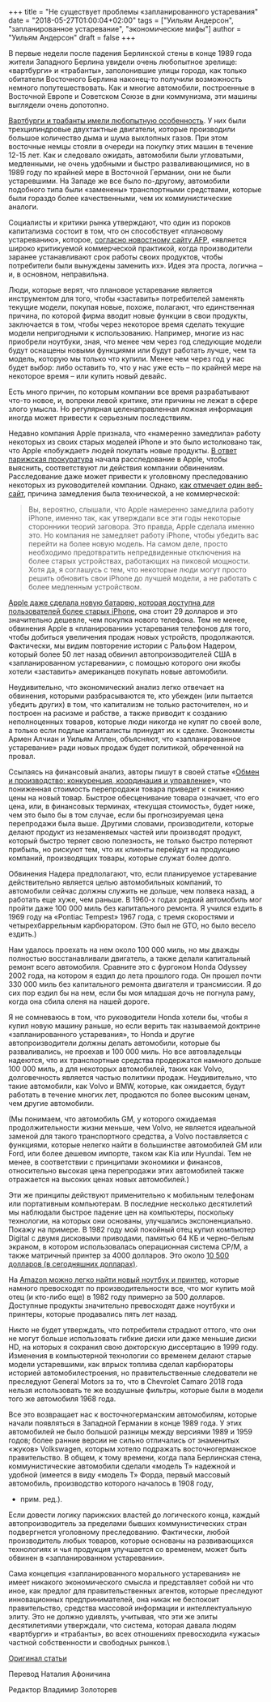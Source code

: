 +++
title = "Не существует проблемы «запланированного устаревания"
date = "2018-05-27T01:00:04+02:00"
tags = ["Уильям Андерсон", "запланированное устаревание", "экономические мифы"]
author = "Уильям Андерсон"
draft = false
+++

В первые недели после падения Берлинской стены в конце 1989 года жители
Западного Берлина увидели очень любопытное зрелище: «вартбурги» и
«трабанты», заполонившие улицы города, как только обитатели Восточного
Берлина наконец-то получили возможность немного попутешествовать. Как и
многие автомобили, построенные в Восточной Европе и Советском Союзе в
дни коммунизма, эти машины выглядели очень допотопно.

[Вартбурги и трабанты имели любопытную особенность](http://www.telegraph.co.uk/cars/classic/trabant-and-wartburg-cars-that-came-in-from-the-cold/).
У них были
трехцилиндровые двухтактные двигатели, которые производили большое
количество дыма и шума выхлопных газов. При этом восточные немцы стояли
в очереди на покупку этих машин в течение 12-15 лет. Как и следовало
ожидать, автомобили были угловатыми, медленными, не очень удобными и
быстро разваливающимися, но в 1989 году по крайней мере в Восточной
Германии, они не были устаревшими. На Западе же все было по-другому,
автомобили подобного типа были «заменены» транспортными средствами,
которые были гораздо более качественными, чем их коммунистические
аналоги.

Социалисты и критики рынка утверждают, что один из пороков капитализма
состоит в том, что он способствует «плановому устареванию», которое,
[согласно новостному сайту AFP](https://www.afp.com/en/news/831/paris-prosecutors-probe-apple-over-planned-obsolescence-doc-w14x81),
«является широко критикуемой
коммерческой практикой, когда производители заранее устанавливают срок
работы своих продуктов, чтобы потребители были вынуждены заменить их».
Идея эта проста, логична – и, в основном, неправильна.

Люди, которые верят, что плановое устаревание является инструментом для
того, чтобы «заставить» потребителей заменять текущие модели, покупая
новые, похоже, полагают, что единственная причина, по которой фирма
вводит новые функции в свои продукты, заключается в том, чтобы через
некоторое время сделать текущие модели непригодными к использованию.
Например, многие из нас приобрели ноутбуки, зная, что менее чем через
год следующие модели будут оснащены новыми функциями или будут работать
лучше, чем та модель, которую мы только что купили. Менее чем через год
у нас будет выбор: либо оставить то, что у нас уже есть – по крайней
мере на некоторое время – или купить новый девайс.

Есть много причин, по которым компании все время разрабатывают что-то
новое, и, вопреки левой критике, эти причины не лежат в сфере злого
умысла. Но регулярная целенаправленная ложная информация иногда может
привести к серьезным последствиям.

Недавно компания Apple признала, что «намеренно замедлила» работу
некоторых из своих старых моделей iPhone и это было истолковано так, что
Apple «побуждает» людей покупать новые продукты.
[В ответ парижская прокуратура](https://www.afp.com/en/news/831/paris-prosecutors-probe-apple-over-planned-obsolescence-doc-w14x81)
начала расследование в Apple, чтобы выяснить, соответствуют
ли действия компании обвинениям. Расследование даже может привести к
уголовному преследованию некоторых из руководителей компании. Однако,
[как отмечает один веб-сайт](http://bgr.com/2017/12/28/iphone-slowdown-issues-test-replace-battery/),
причина замедления была технической, а не коммерческой:

> Вы, вероятно, слышали, что Apple намеренно замедлила работу iPhone,
> именно так, как утверждали все эти годы некоторые сторонники теорий
> заговора. Это правда, Apple сделала именно это. Но компания не замедляет
> работу iPhone, чтобы убедить вас перейти на более новую модель. На самом
> деле, просто необходимо предотвратить непредвиденные отключения на более
> старых устройствах, работающих на пиковой мощности. Хотя да, я соглашусь
> с тем, что некоторые люди могут просто решить обновить свои iPhone до
> лучшей модели, а не работать с более медленным устройством.

[Apple даже сделала новую батарею, которая доступна для пользователей
более старых iPhone](https://www.theverge.com/2017/12/28/16827248/apple-iphone-battery-replacement-price-slow-down-apology),
она стоит 29 долларов и это значительно дешевле,
чем покупка нового телефона. Тем не менее, обвинения Apple в
«планировании» устаревания телефонов для того, чтобы добиться увеличения
продаж новых устройств, продолжаются. Фактически, мы видим повторение
истории с Ральфом Надером, который более 50 лет назад обвинил
автопроизводителей США в «запланированном устаревании», с помощью
которого они якобы хотели «заставить» американцев покупать новые
автомобили.

Неудивительно, что экономический анализ легко отвечает на обвинения,
которыми разбрасываются те, кто убежден (или пытается убедить других) в
том, что капитализм не только расточителен, но и построен на расизме и
рабстве, а также приводит к созданию неполноценных товаров, которые люди
никогда не купят по своей воле, а только если подлые капиталисты
принудят их к сделке. Экономисты Армен Алчиан и Уильям Аллен, объясняют,
что «запланированное устаревание» ради новых продаж будет политикой,
обреченной на провал.

Ссылаясь на финансовый анализ, авторы пишут в своей статье
«[Обмен и производство: конкуренция, координация и управление](https://www.amazon.com/Exchange-Production-Competition-Coordination-Control/dp/0534013201)»,
что пониженная
стоимость перепродажи товара приведет к снижению цены на новый товар.
Быстрое обесценивание товара означает, что его цена, или, в финансовых
терминах, «текущая стоимость», будет ниже, чем это было бы в том случае,
если бы прогнозируемая цена перепродажи была выше. Другими словами,
производители, которые делают продукт из незаменяемых частей или
производят продукт, который быстро теряет свою полезность, не только
быстро потеряют прибыль, но рискуют тем, что их клиенты перейдут на
продукцию компаний, производящих товары, которые служат более долго.

Обвинения Надера предполагают, что, если планируемое устаревание
действительно является целью автомобильных компаний, то автомобили
сейчас должны служить не дольше, чем полвека назад, а работать еще хуже,
чем раньше. В 1960-х годах редкий автомобиль мог пройти даже 100 000
миль без капитального ремонта. Я учился ездить в 1969 году на «Pontiac
Tempest» 1967 года, с тремя скоростями и четырехбаррельным карбюратором.
(Это был не GTO, но было весело ездить.)

Нам удалось проехать на нем около 100 000 миль, но мы дважды полностью
восстанавливали двигатель, а также делали капитальный ремонт всего
автомобиля. Сравните это с фургоном Honda Odyssey 2002 года, на котором
я ездил до лета прошлого года. Он прошел почти 330 000 миль без
капитального ремонта двигателя и трансмиссии. Я до сих пор ездил бы на
нем, если бы моя младшая дочь не погнула раму, когда она сбила оленя на
нашей дороге.

Я не сомневаюсь в том, что руководители Honda хотели бы, чтобы я купил
новую машину раньше, но если верить так называемой доктрине
«запланированного устаревания», то Honda и другие автопроизводители
должны делать автомобили, которые бы разваливались, не проехав и 100 000
миль. Но все автовладельцы надеются, что их транспортные средства
продержатся намного дольше 100 000 миль, а для некоторых автомобилей,
таких как Volvo, долговечность является частью политики продаж.
Неудивительно, что такие автомобили, как Volvo и BMW, которые, как
ожидается, будут работать в течение многих лет, продаются по более
высоким ценам, чем другие автомобили.

(Мы понимаем, что автомобиль GM, у которого ожидаемая продолжительности
жизни меньше, чем Volvo, не является идеальной заменой для такого
транспортного средства, а Volvo поставляется с функциями, которые
нелегко найти в большинстве автомобилей GM или Ford, или более дешевом
импорте, таком как Kia или Hyundai. Тем не менее, в соответствии с
принципами экономики и финансов, относительно высокая цена перепродажи
этих автомобилей также отражается на высоких ценах новых автомобилей.)

Эти же принципы действуют применительно к мобильным телефонам или
портативным компьютерам. В последние несколько десятилетий мы наблюдали
быстрое падение цен на компьютеры, поскольку технологии, на которых они
основаны, улучшались экспоненциально. Покажу на примере. В 1982 году мой
покойный отец купил компьютер Digital с двумя дисковыми приводами,
памятью 64 КБ и черно-белым экраном, в котором использовалась
операционная система CP/M, а также матричный принтер за 4000 долларов.
Это около
[10 500 долларов (в сегодняшних долларах)](https://www.bls.gov/data/inflation_calculator.htm).

На
[Amazon можно легко найти новый ноутбук и принтер](https://www.amazon.com/Notebooks-Laptop-Computers/b?ie=UTF8&node=565108),
которые намного
превосходят по производительности все, что мог купить мой отец (и
кто-либо еще) в 1982 году примерно за 500 долларов. Доступные продукты
значительно превосходят даже ноутбуки и принтеры, которые продавались
пять лет назад.

Никто не будет утверждать, что потребители страдают оттого, что они не
могут больше использовать гибкие диски или даже меньшие диски HD, на
которых я сохранил свою докторскую диссертацию в 1999 году. Изменения в
компьютерной технологии со временем делают старые модели устаревшими,
как впрыск топлива сделал карбюраторы историей автомобилестроения, но
правительственные следователи не преследуют General Motors за то, что в
Chevrolet Camaro 2018 года нельзя использовать те же воздушные фильтры,
которые были в модели того же автомобиля 1968 года.

Все это возвращает нас к восточногерманским автомобилям, которые начали
появляться в Западной Германии в конце 1989 года. У этих автомобилей не
было большой разницы между версиями 1989 и 1959 годов; более ранние
версии не сильно отличались от знаменитых «жуков» Volkswagen, которым
хотело подражать восточногерманское правительство. В общем, к тому
времени, когда пала Берлинская стена, коммунистические автомобили
сделали «модель T» надежной и удобной (имеется в виду «модель Т» Форда,
первый массовый автомобиль, производство которого началось в 1908 году,
- прим. ред.).

Если довести логику парижских властей до логического конца, каждый
автопроизводитель за пределами бывших коммунистических стран
подвергнется уголовному преследованию. Фактически, любой производитель
любых товаров, которые основаны на развивающихся технологиях и чья
продукция улучшается со временем, может быть обвинен в «запланированном
устаревании».

Сама концепция «запланированного морального устаревания» не имеет
никакого экономического смысла и представляет собой ни что иное, как
предлог для правительственных агентов, которые преследуют инновационных
предпринимателей, она никак не беспокоит правительство, средства
массовой информации и интеллектуальную элиту. Это не должно удивлять,
учитывая, что эти же элиты десятилетиями утверждали, что система,
которая давала людям «вартбурги» и «трабанты», во всех отношениях
превосходила «ужасы» частной собственности и свободных рынков.\

[Оригинал статьи](https://mises.org/wire/planned-obsolescence-isnt-really-problem)

Перевод Наталия Афоничина

Редактор Владимир Золоторев

